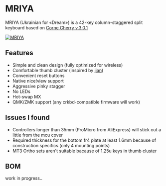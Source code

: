 # MRIYA
MRIYA (Ukrainian for «Dream») is a 42-key column-staggered split keyboard based on [Corne Cherry v.3.0.1](https://github.com/foostan/crkbd)

[![MRIYA](https://i.imgur.com/i5s8GfO.jpg)](https://i.imgur.com/i5s8GfO.jpg)

## Features
- Simple and clean design (fully optimized for wireless)
- Comfortable thumb cluster (inspired by [jian](https://github.com/KGOH/Jian-Info))
- Convenient reset buttons
- Native nice!view support
- Aggressive pinky stagger
- No LEDs
- Hot-swap MX
- QMK/ZMK support (any crkbd-compatible firmware will work)

## Issues I found
- Controllers longer than 35mm (ProMicro from AliExpress) will stick out a little from the mcu cover
- Required thickness for the bottom fr4 plate at least 1.6mm because of construction specifics (only 4 mounting points)
- MT3 Ortho sets aren't suitable bacause of 1.25u keys in thumb cluster

## BOM
work in progress..
